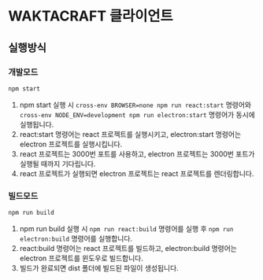 # WAKTACRAFT 클라이언트

## 실행방식
### 개발모드
```bash
npm start
```
1. npm start 실행 시 ```cross-env BROWSER=none npm run react:start``` 명령어와 ```cross-env NODE_ENV=development npm run electron:start``` 명령어가 동시에 실행됩니다.
2. react:start 명령어는 react 프로젝트를 실행시키고, electron:start 명령어는 electron 프로젝트를 실행시킵니다.
3. react 프로젝트는 3000번 포트를 사용하고, electron 프로젝트는 3000번 포트가 실행될 때까지 기다립니다.
4. react 프로젝트가 실행되면 electron 프로젝트는 react 프로젝트를 렌더링합니다.

### 빌드모드
```bash
npm run build
```
1. npm run build 실행 시 ```npm run react:build``` 명령어를 실행 후 ```npm run electron:build``` 명령어를 실행합니다.
2. react:build 명령어는 react 프로젝트를 빌드하고, electron:build 명령어는 electron 프로젝트를 윈도우로 빌드합니다.
3. 빌드가 완료되면 dist 폴더에 빌드된 파일이 생성됩니다.